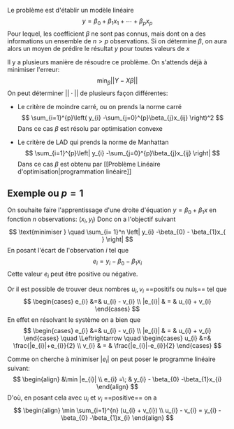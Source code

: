 Le problème est d'établir un modèle linéaire $$
y = \beta_{0} + \beta_{1}x_{1} + \cdots + \beta_{p}x_{p} 
$$
Pour lequel, les coefficient $\beta$ ne sont pas connus, mais dont on a des informations un ensemble de $n > p$ observations.
Si on détermine $\beta$, on aura alors un moyen de prédire le résultat $y$ pour toutes valeurs de $x$

Il y a plusieurs manière de résoudre ce problème. On s'attends déjà à minimiser l'erreur:
$$
\min_{\beta} ||Y -X\beta||
$$
On peut déterminer $||\cdot||$ de plusieurs façon différentes:
- Le critère de moindre carré, ou on prends la norme carré
$$
\sum_{i=1}^{p}\left( y_{i} -\sum_{j=0}^{p}\beta_{j}x_{ij}  \right)^2
$$
Dans ce cas $\beta$ est résolu par optimisation convexe

- Le critère de LAD qui prends la norme de Manhattan
$$
\sum_{i=1}^{p}\left| y_{i} -\sum_{j=0}^{p}\beta_{j}x_{ij}  \right|
$$
Dans ce cas $\beta$ est obtenu par [[Problème Linéaire d'optimisation|programmation linéaire]]

## Exemple ou $p=1$
On souhaite faire l'apprentissage d'une droite d'équation $y = \beta_{0} + \beta_{1}x$ en fonction $n$ observations: $(x_{i}, y_{i})$
Donc on a l'objectif suivant
$$
\text{minimiser } \quad \sum_{i= 1}^n \left| y_{i} -\beta_{0} - \beta_{1}x_{
} \right| 
$$
En posant l'écart de l'observation $i$ tel que $$e_{i} = y_{i} - \beta_{0} -\beta_{1}x_{i}$$Cette valeur $e_{i}$ peut être positive ou négative.

Or il est possible de trouver deux nombres $u_{i}, v_{i}$ ==positifs ou nuls== tel que
$$
\begin{cases}
e_{i} &=& u_{i} - v_{i} \\
|e_{i}| & = & u_{i} + v_{i}
\end{cases}
$$
En effet en résolvant le système on a bien que
$$
\begin{cases}
e_{i} &=& u_{i} - v_{i} \\
|e_{i}| & = & u_{i} + v_{i}
\end{cases} \quad \Leftrightarrow \quad 
\begin{cases}
u_{i} &=&  \frac{|e_{i}|+e_{i}}{2} \\
v_{i} & = & \frac{|e_{i}|-e_{i}}{2}
\end{cases}
$$

Comme on cherche à minimiser $|e_{i}|$ on peut poser le programme linéaire suivant:
$$
\begin{align}
&\min |e_{i}| \\
e_{i} =\; & y_{i} - \beta_{0} -\beta_{1}x_{i}
\end{align}
$$
D'où, en posant cela avec $u_{i}$ et $v_{i}$ ==positive== on a
$$
\begin{align}
\min \sum_{i=1}^{n} (u_{i} + v_{i})  \\
u_{i} - v_{i} = y_{i} - \beta_{0} -\beta_{1}x_{i}
\end{align}
$$
